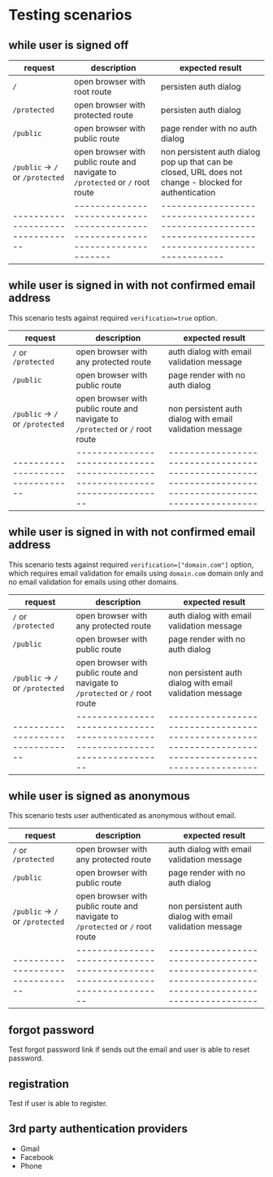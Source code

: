 # Testing scenarios

## while user is signed off

| request                          | description                                                                   | expected result                                                                                        |
| -------------------------------- | ----------------------------------------------------------------------------- | ------------------------------------------------------------------------------------------------------ |
| `/`                              | open browser with root route                                                  | persisten auth dialog                                                                                  |
| `/protected`                     | open browser with protected route                                             | persisten auth dialog                                                                                  |
| `/public`                        | open browser with public route                                                | page render with no auth dialog                                                                        |
| `/public` -> `/` or `/protected` | open browser with public route and navigate to `/protected` or `/` root route | non persistent auth dialog pop up that can be closed, URL does not change - blocked for authentication |
| -------------------------------- | ----------------------------------------------------------------------------- | ------------------------------------------------------------------------------------------------------ |

## while user is signed in with not confirmed email address

This scenario tests against required `verification=true` option.

| request                          | description                                                                   | expected result                                                                                        |
| -------------------------------- | ----------------------------------------------------------------------------- | ------------------------------------------------------------------------------------------------------ |
| `/` or `/protected`              | open browser with any protected route                                         | auth dialog with email validation message                                                              |
| `/public`                        | open browser with public route                                                | page render with no auth dialog                                                                        |
| `/public` -> `/` or `/protected` | open browser with public route and navigate to `/protected` or `/` root route | non persistent auth dialog with email validation message                                               |
| -------------------------------- | ----------------------------------------------------------------------------- | ------------------------------------------------------------------------------------------------------ |

## while user is signed in with not confirmed email address

This scenario tests against required `verification=["domain.com"]` option, which requires email validation for emails using `domain.com` domain only and no email validation for emails using other domains.

| request                          | description                                                                   | expected result                                                                                        |
| -------------------------------- | ----------------------------------------------------------------------------- | ------------------------------------------------------------------------------------------------------ |
| `/` or `/protected`              | open browser with any protected route                                         | auth dialog with email validation message                                                              |
| `/public`                        | open browser with public route                                                | page render with no auth dialog                                                                        |
| `/public` -> `/` or `/protected` | open browser with public route and navigate to `/protected` or `/` root route | non persistent auth dialog with email validation message                                               |
| -------------------------------- | ----------------------------------------------------------------------------- | ------------------------------------------------------------------------------------------------------ |

## while user is signed as anonymous

This scenario tests user authenticated as anonymous without email.

| request                          | description                                                                   | expected result                                                                                        |
| -------------------------------- | ----------------------------------------------------------------------------- | ------------------------------------------------------------------------------------------------------ |
| `/` or `/protected`              | open browser with any protected route                                         | auth dialog with email validation message                                                              |
| `/public`                        | open browser with public route                                                | page render with no auth dialog                                                                        |
| `/public` -> `/` or `/protected` | open browser with public route and navigate to `/protected` or `/` root route | non persistent auth dialog with email validation message                                               |
| -------------------------------- | ----------------------------------------------------------------------------- | ------------------------------------------------------------------------------------------------------ |

## forgot password

Test forgot password link if sends out the email and user is able to reset password.

## registration

Test if user is able to register.

## 3rd party authentication providers

- Gmail
- Facebook
- Phone
